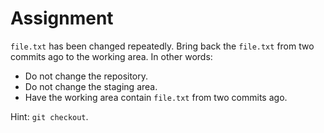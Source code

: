 # Assignment

`file.txt` has been changed repeatedly.
Bring back the `file.txt` from two commits ago to the working area.
In other words:

* Do not change the repository.
* Do not change the staging area.
* Have the working area contain `file.txt` from two commits ago.

Hint: `git checkout`.